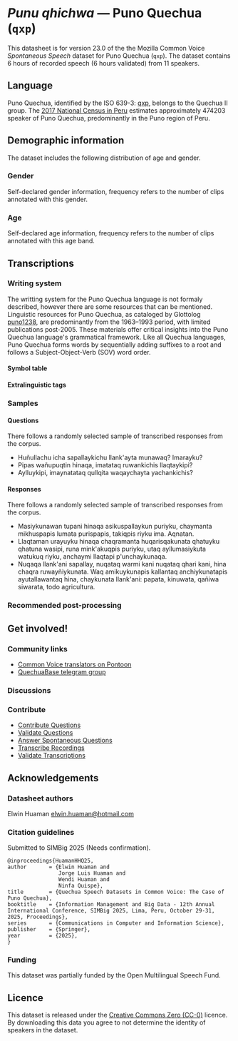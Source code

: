 # *Punu qhichwa* &mdash; Puno Quechua (`qxp`)

This datasheet is for version 23.0 of the the Mozilla Common Voice *Spontaneous Speech* dataset 
for Puno Quechua (`qxp`). The dataset contains 6 hours of recorded
speech (6 hours validated) from 11 speakers.

## Language

<!-- {{LANGUAGE_DESCRIPTION}} -->
<!-- Provide a brief (1-2 paragraph) description of your language -->
Puno Quechua, identified by the ISO 639-3: [qxp](https://iso639-3.sil.org/code/qxp), belongs to the Quechua II group. The [2017 National Census in Peru](https://www.gob.pe/en/535-check-results-of-the-2017-national-census) estimates approximately 474203 speaker of Puno Quechua, predominantly in the Puno region of Peru.

## Demographic information
<!-- You can get a lot of the information in this section from https://analyzer.cv-toolbox.web.tr/browse -->
The dataset includes the following distribution of age and gender.

### Gender

Self-declared gender information, frequency refers to the number of clips annotated with this gender.

<!-- {{GENDER_TABLE}} -->
<!-- @ AUTOMATICALLY GENERATED @ -->
<!-- 
| Gender | Frequency |
|--------|-----------|
| male, masculine | ? |
| undeclared | ? |
| female, feminine | ? |
-->
### Age

Self-declared age information, frequency refers to the number of clips annotated with this age band.

<!-- {{AGE_TABLE}} -->
<!-- @ AUTOMATICALLY GENERATED @ -->
<!-- 
| Age band | Frequency |
|----------|-----------|
| teens | ? |
| twenties | ? |
| thirties | ? |
| fourties | ? |
| fifties | ? |
   ...if other age ranges are present in your data, add rows...
-->

## Transcriptions

<!-- {{TRANSCRIPTIONS_DESCRIPTION}} -->
<!-- A description of the transcription system used -->

### Writing system

<!-- {{WRITING_SYSTEM_DESCRIPTION}} -->
<!-- @ OPTIONAL @ -->
<!-- A description of the writing system (or writing systems) used in the text corpus -->
The writting system for the Puno Quechua language is not formaly described, however there are some resources that can be mentioned. Linguistic resources for Puno Quechua, as cataloged by Glottolog [puno1238](https://glottolog.org/resource/languoid/id/puno1238), are predominantly from the 1963–1993 period, with limited publications post-2005. These materials offer critical insights into the Puno Quechua language's grammatical framework. Like all Quechua languages, Puno Quechua forms words by sequentially adding suffixes to a root and follows a Subject-Object-Verb (SOV) word order.

#### Symbol table

<!-- {{ALPHABET_TABLE}} -->
<!-- @ OPTIONAL @ -->
<!-- If the writing system is alphabetic, you can include the valid alphabet here -->

#### Extralinguistic tags

### Samples

#### Questions

There follows a randomly selected sample of transcribed responses from the corpus.

<!-- {{QUESTIONS_SAMPLE}} -->
* Huñullachu icha sapallaykichu llank'ayta munawaq? Imarayku?
* Pipas wañupuqtin hinaqa, imatataq ruwankichis llaqtaykipi?
* Aylluykipi, imaynatataq qullqita waqaychayta yachankichis?


#### Responses

There follows a randomly selected sample of transcribed responses from the corpus.

<!-- {{TRANSCRIPTIONS_SAMPLE}} -->
* Masiykunawan tupani hinaqa asikuspallaykun puriyku, chaymanta mikhuspapis lumata purispapis, takiqpis riyku ima. Aqnatan.
* Llaqtaman urayuyku hinaqa chaqramanta huqarisqakunata qhatuyku qhatuna wasipi, runa mink'akuqpis puriyku, utaq ayllumasiykuta watukuq riyku, anchaymi llaqtapi p'unchaykunaqa.
* Nuqaqa llank'ani sapallay, nuqataq warmi kani nuqataq qhari kani, hina chaqra ruwayñiykunata. Waq amikuykunapis kallantaq anchiykunatapis ayutallawantaq hina, chaykunata llank'ani: papata, kinuwata, qañiwa siwarata, todo agricultura.

### Recommended post-processing

<!-- {{RECOMMENDED_POSTPROCESSING_DESCRIPTION}} -->
<!-- @ OPTIONAL @ -->
<!-- What should people do before they use the data, for example Unicode normalisation or normalisation of extralinguistic tags -->

## Get involved!

### Community links

<!-- {{COMMUNITY_LINKS_LIST}} -->
<!-- @ OPTIONAL @ -->
<!-- Links to community chats / fora -->
* [Common Voice translators on Pontoon](https://pontoon.mozilla.org/qxp/common-voice/contributors/)
* [QuechuaBase telegram group](https://t.me/QuechuaBase)

### Discussions

<!-- {{DISCUSSION_LINKS_LIST}} -->
<!-- @ OPTIONAL @ -->
<!-- Any links to discussions, for example on Discourse or other fora or blogs can be included here -->

### Contribute

<!-- {{CONTRIBUTE_LINKS_LIST}} -->
<!-- Here you can include links for how to contribute to the dataset -->
* [Contribute Questions](https://commonvoice.mozilla.org/spontaneous-speech/beta/question)
* [Validate Questions](https://commonvoice.mozilla.org/spontaneous-speech/beta/validate)
* [Answer Spontaneous Questions](https://commonvoice.mozilla.org/spontaneous-speech/beta/prompts)
* [Transcribe Recordings](https://commonvoice.mozilla.org/spontaneous-speech/beta/transcribe)
* [Validate Transcriptions](https://commonvoice.mozilla.org/spontaneous-speech/beta/check-transcript)

## Acknowledgements

### Datasheet authors

<!-- {{DATASHEET_AUTHORS_LIST}} -->
<!-- A list in the format of: Your Name <email@email.com> -->
Elwin Huaman <elwin.huaman@hotmail.com>

### Citation guidelines

<!-- {{CITATION_DESCRIPTION}} -->
<!-- @ OPTIONAL @ -->
<!-- If you published a paper and would like people to cite it, you can include the BiBTeX here -->
Submitted to SIMBig 2025 (Needs confirmation).

    @inproceedings{HuamanHHQ25,
    author       = {Elwin Huaman and
                    Jorge Luis Huaman and
                    Wendi Huaman and
                    Ninfa Quispe},
    title        = {Quechua Speech Datasets in Common Voice: The Case of Puno Quechua},
    booktitle    = {Information Management and Big Data - 12th Annual International Conference, SIMBig 2025, Lima, Peru, October 29-31, 2025, Proceedings},
    series       = {Communications in Computer and Information Science},  
    publisher    = {Springer},
    year         = {2025},
    }

### Funding

<!-- {{FUNDING_DESCRIPTION}} -->
<!-- @ OPTIONAL @ -->
<!-- If you received any funding, you can include the acknowledgement here -->
This dataset was partially funded by the Open Multilingual Speech Fund.

## Licence

This dataset is released under the [Creative Commons Zero (CC-0)](https://creativecommons.org/public-domain/cc0/) licence. By downloading this data
you agree to not determine the identity of speakers in the dataset.

